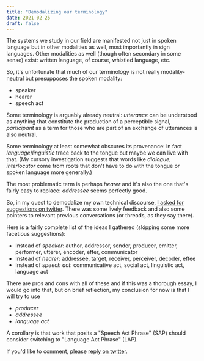 ```yaml
---
title: "Demodalizing our terminology"
date: 2021-02-25
draft: false
---
```


The systems we study in our field are manifested not just in spoken language but in other modalities as well, most importantly in sign languages. Other modalities as well (though often secondary in some sense) exist: written language, of course, whistled language, etc.

So, it's unfortunate that much of our terminology is not really modality-neutral but presupposes the spoken modality:

- speaker
- hearer
- speech act

Some terminology is arguably already neutral: *utterance* can be understood as anything that constitute the production of a perceptible signal, *participant* as a term for those who are part of an exchange of utterances is also neutral.

Some terminology at least somewhat obscures its provenance: in fact *language*/*linguistic* trace back to the tongue but maybe we can live with that. (My cursory investigation suggests that words like *dialogue*, *interlocutor* come from roots that don't have to do with the tongue or spoken language more generally.)

The most problematic term is perhaps *hearer* and it's also the one that's fairly easy to replace: *addressee* seems perfectly good.

So, in my quest to demodalize my own technical discourse, [I asked for suggestions on twitter](https://twitter.com/fintelkai/status/1364617841207558145). There was some lively feedback and also some pointers to relevant previous conversations (or threads, as they say there).

Here is a fairly complete list of the ideas I gathered (skipping some more facetious suggestions):

- Instead of *speaker*: author, addressor, sender, producer, emitter, performer, utterer, encoder, effer, communicator
- Instead of *hearer*: addressee, target, receiver, perceiver, decoder, effee
- Instead of *speech act*: communicative act, social act, linguistic act, language act

There are pros and cons with all of these and if this was a thorough essay, I would go into that, but on brief reflection, my conclusion for now is that I will try to use

- *producer*
- *addressee*
- *language act*

A corollary is that work that posits a "Speech Act Phrase" (SAP) should consider switching to "Language Act Phrase" (LAP).

If you'd like to comment, please [reply on twitter](https://twitter.com/fintelkai/status/1364983208840990722?s=20).
